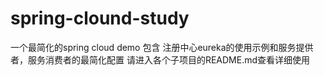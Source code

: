 # spring-clound-study
一个最简化的spring cloud demo  包含 注册中心eureka的使用示例和服务提供者，服务消费者的最简化配置
请进入各个子项目的README.md查看详细使用
